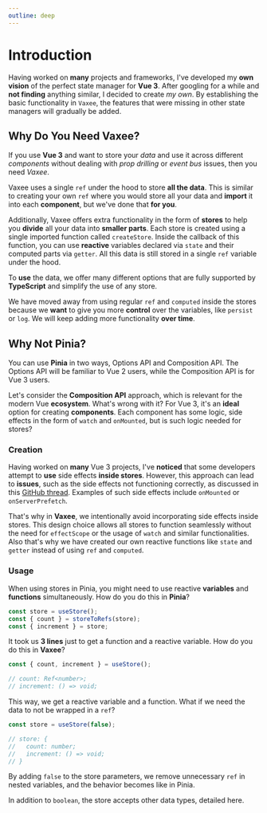```yaml
---
outline: deep
---
```


# Introduction

Having worked on **many** projects and frameworks, I've developed my **own vision** of the perfect state manager for **Vue 3**. After googling for a while and **not finding** anything similar, I decided to create _my own_. By establishing the basic functionality in `Vaxee`, the features that were missing in other state managers will gradually be added.

## Why Do You Need Vaxee?

If you use **Vue 3** and want to store your _data_ and use it across different _components_ without dealing with _prop drilling_ or _event bus_ issues, then you need _Vaxee_.

Vaxee uses a single `ref` under the hood to store **all the data**. This is similar to creating your own `ref` where you would store all your data and **import** it into each **component**, but we've done that **for you**.

Additionally, Vaxee offers extra functionality in the form of **stores** to help you **divide** all your data into **smaller parts**. Each store is created using a single imported function called `createStore`. Inside the callback of this function, you can use **reactive** variables declared via `state` and their computed parts via `getter`. All this data is still stored in a single `ref` variable under the hood.

To **use** the data, we offer many different options that are fully supported by **TypeScript** and simplify the use of any store.

We have moved away from using regular `ref` and `computed` inside the stores because we **want** to give you more **control** over the variables, like `persist` or `log`. We will keep adding more functionality **over time**.

## Why Not Pinia?

You can use **Pinia** in two ways, Options API and Composition API. The Options API will be familiar to Vue 2 users, while the Composition API is for Vue 3 users.

Let's consider the **Composition API** approach, which is relevant for the modern Vue **ecosystem**. What's wrong with it? For Vue 3, it's an **ideal** option for creating **components**. Each component has some logic, side effects in the form of `watch` and `onMounted`, but is such logic needed for stores?

### Creation

Having worked on **many** Vue 3 projects, I've **noticed** that some developers attempt to **use** side effects **inside stores**. However, this approach can lead to **issues**, such as the side effects not functioning correctly, as discussed in this [GitHub thread](https://github.com/vuejs/pinia/discussions/1508). Examples of such side effects include `onMounted` or `onServerPrefetch`.

That's why in **Vaxee**, we intentionally avoid incorporating side effects inside stores. This design choice allows all stores to function seamlessly without the need for `effectScope` or the usage of `watch` and similar functionalities. Also that's why we have created our own reactive functions like `state` and `getter` instead of using `ref` and `computed`.

### Usage

When using stores in Pinia, you might need to use reactive **variables** and **functions** simultaneously. How do you do this in **Pinia**?

```ts
const store = useStore();
const { count } = storeToRefs(store);
const { increment } = store;
```

It took us **3 lines** just to get a function and a reactive variable. How do you do this in **Vaxee**?

```ts
const { count, increment } = useStore();

// count: Ref<number>;
// increment: () => void;
```

This way, we get a reactive variable and a function. What if we need the data to not be wrapped in a `ref`?

```ts
const store = useStore(false);

// store: {
//   count: number;
//   increment: () => void;
// }
```

By adding `false` to the store parameters, we remove unnecessary `ref` in nested variables, and the behavior becomes like in Pinia.

In addition to `boolean`, the store accepts other data types, detailed here.
